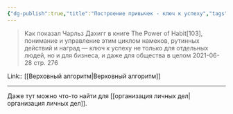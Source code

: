 ```yaml
---
{"dg-publish":true,"title":"Построение привычек - ключ к успеху","tags":["quotes"],"date":"2021-06-28T21:06:00+04:00","permalink":"/quotes/202106282106/","dgHomeLink":false,"dgPassFrontmatter":true}
---
```



> Как показал Чарльз Дахигг в книге The Power of Habit[103], понимание и управление этим циклом намеков, рутинных действий и наград — ключ к успеху не только для отдельных людей, но и для бизнеса, и даже для общества в целом
	2021-06-28 стр. 276

Link:: [[Верховный алгоритм|Верховный алгоритм]]

---

Даже тут можно что-то найти для [[организация личных дел|организация личных дел]].
